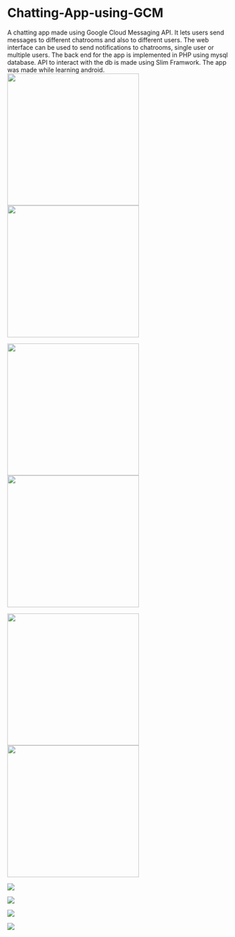 # Chatting-App-using-GCM
A chatting app made using Google Cloud Messaging API. It lets users send messages to different chatrooms and also to different users. The web interface can be used to send notifications to chatrooms, single user or multiple users. The back end for the app is implemented in PHP using mysql database. API to interact with the db is made using Slim Framwork. The app was made while learning android.
<img src="https://github.com/devlovepreet/Chatting-App-using-GCM/blob/master/screenshots/gcm_android01.png" width="300"><img src="https://github.com/devlovepreet/Chatting-App-using-GCM/blob/master/screenshots/gcm_android02.png" width="300">

<img src="https://github.com/devlovepreet/Chatting-App-using-GCM/blob/master/screenshots/gcm_android03.png" width="300"><img src="https://github.com/devlovepreet/Chatting-App-using-GCM/blob/master/screenshots/gcm_android04.png" width="300">

<img src="https://github.com/devlovepreet/Chatting-App-using-GCM/blob/master/screenshots/gcm_android05.png" width="300"><img src="https://github.com/devlovepreet/Chatting-App-using-GCM/blob/master/screenshots/gcm_android06.png" width="300">


![](https://github.com/devlovepreet/Chatting-App-using-GCM/blob/master/screenshots/gcm_web01.png)  

![](https://github.com/devlovepreet/Chatting-App-using-GCM/blob/master/screenshots/gcm_web02.png)  

![](https://github.com/devlovepreet/Chatting-App-using-GCM/blob/master/screenshots/gcm_web03.png)  

![](https://github.com/devlovepreet/Chatting-App-using-GCM/blob/master/screenshots/gcm_web04.png)  
